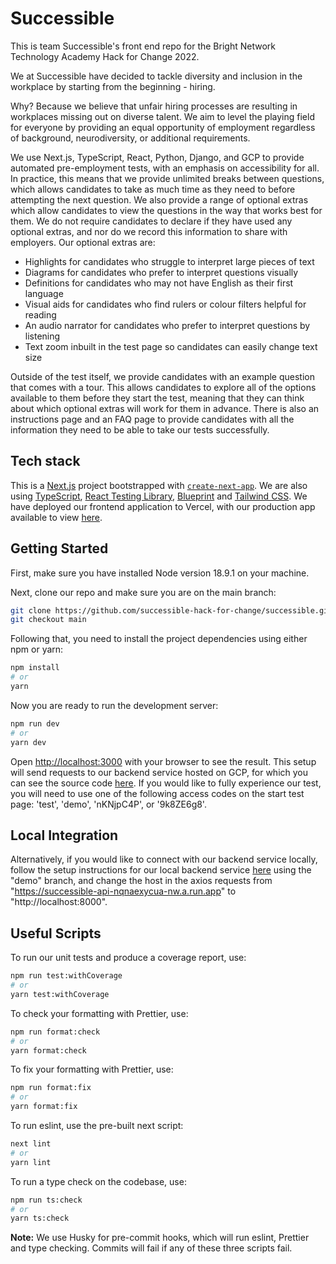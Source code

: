 # Successible

This is team Successible's front end repo for the Bright Network Technology Academy Hack for Change 2022.

We at Successible have decided to tackle diversity and inclusion in the workplace by starting from the beginning - hiring.

Why? Because we believe that unfair hiring processes are resulting in workplaces missing out on diverse talent. We aim to level the playing field for everyone by providing an equal opportunity of employment regardless of background, neurodiversity, or additional requirements.

We use Next.js, TypeScript, React, Python, Django, and GCP to provide automated pre-employment tests, with an emphasis on accessibility for all. In practice, this means that we provide unlimited breaks between questions, which allows candidates to take as much time as they need to before attempting the next question. We also provide a range of optional extras which allow candidates to view the questions in the way that works best for them. We do not require candidates to declare if they have used any optional extras, and nor do we record this information to share with employers. Our optional extras are:

- Highlights for candidates who struggle to interpret large pieces of text
- Diagrams for candidates who prefer to interpret questions visually
- Definitions for candidates who may not have English as their first language
- Visual aids for candidates who find rulers or colour filters helpful for reading
- An audio narrator for candidates who prefer to interpret questions by listening
- Text zoom inbuilt in the test page so candidates can easily change text size

Outside of the test itself, we provide candidates with an example question that comes with a tour. This allows candidates to explore all of the options available to them before they start the test, meaning that they can think about which optional extras will work for them in advance. There is also an instructions page and an FAQ page to provide candidates with all the information they need to be able to take our tests successfully.

## Tech stack

This is a [Next.js](https://nextjs.org/) project bootstrapped with [`create-next-app`](https://github.com/vercel/next.js/tree/canary/packages/create-next-app). We are also using [TypeScript](https://www.typescriptlang.org/docs/), [React Testing Library](https://testing-library.com/docs/react-testing-library/intro/), [Blueprint](https://blueprintjs.com/docs/) and [Tailwind CSS](https://tailwindcss.com/). We have deployed our frontend application to Vercel, with our production app available to view [here](https://successible.vercel.app/).

## Getting Started

First, make sure you have installed Node version 18.9.1 on your machine.

Next, clone our repo and make sure you are on the main branch:

```bash
git clone https://github.com/successible-hack-for-change/successible.git
git checkout main
```

Following that, you need to install the project dependencies using either npm or yarn:

```bash
npm install
# or
yarn
```

Now you are ready to run the development server:

```bash
npm run dev
# or
yarn dev
```

Open [http://localhost:3000](http://localhost:3000) with your browser to see the result. This setup will send requests to our backend service hosted on GCP, for which you can see the source code [here](https://github.com/successible-hack-for-change/gcp-successible-api). If you would like to fully experience our test, you will need to use one of the following access codes on the start test page: 'test', 'demo', 'nKNjpC4P', or '9k8ZE6g8'.

## Local Integration

Alternatively, if you would like to connect with our backend service locally, follow the setup instructions for our local backend service [here](https://github.com/successible-hack-for-change/Successible-Api) using the "demo" branch, and change the host in the axios requests from "https://successible-api-nqnaexycua-nw.a.run.app" to "http://localhost:8000".

## Useful Scripts

To run our unit tests and produce a coverage report, use:

```bash
npm run test:withCoverage
# or
yarn test:withCoverage
```

To check your formatting with Prettier, use:

```bash
npm run format:check
# or
yarn format:check
```

To fix your formatting with Prettier, use:

```bash
npm run format:fix
# or
yarn format:fix
```

To run eslint, use the pre-built next script:

```bash
next lint
# or
yarn lint
```

To run a type check on the codebase, use:

```bash
npm run ts:check
# or
yarn ts:check
```

**Note:** We use Husky for pre-commit hooks, which will run eslint, Prettier and type checking. Commits will fail if any of these three scripts fail.
